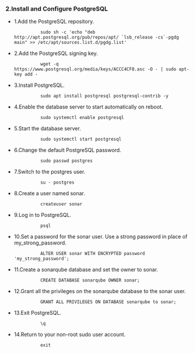 ### 2.Install and Configure PostgreSQL

- 1.Add the PostgreSQL repository.

                sudo sh -c 'echo "deb http://apt.postgresql.org/pub/repos/apt/ `lsb_release -cs`-pgdg main" >> /etc/apt/sources.list.d/pgdg.list'

- 2.Add the PostgreSQL signing key.

                wget -q https://www.postgresql.org/media/keys/ACCC4CF8.asc -O - | sudo apt-key add -

- 3.Install PostgreSQL.

                sudo apt install postgresql postgresql-contrib -y

- 4.Enable the database server to start automatically on reboot.

                sudo systemctl enable postgresql

- 5.Start the database server.

                sudo systemctl start postgresql

- 6.Change the default PostgreSQL password.

                sudo passwd postgres

- 7.Switch to the postgres user.

                su - postgres

- 8.Create a user named sonar.

                createuser sonar

- 9.Log in to PostgreSQL.

                psql

- 10.Set a password for the sonar user. Use a strong password in place of my_strong_password.

                ALTER USER sonar WITH ENCRYPTED password 'my_strong_password';

- 11.Create a sonarqube database and set the owner to sonar.

                CREATE DATABASE sonarqube OWNER sonar;

- 12.Grant all the privileges on the sonarqube database to the sonar user.

                GRANT ALL PRIVILEGES ON DATABASE sonarqube to sonar;

- 13.Exit PostgreSQL.

                \q

- 14.Return to your non-root sudo user account.

                exit